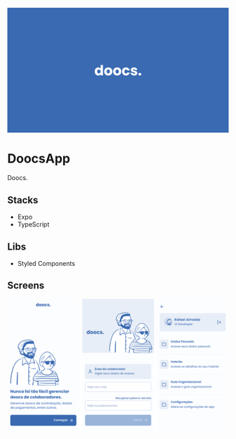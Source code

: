 ![App Cover](.github/cover.png)

# DoocsApp

Doocs.

## Stacks

- Expo
- TypeScript

## Libs

- Styled Components

## Screens

![App Screenshot](.github/screens.png)